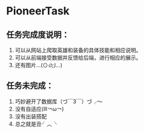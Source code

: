 # PioneerTask
## 任务完成度说明：
1. 可以从网站上爬取英雄和装备的具体技能和相应说明。
2. 可以从前端接受数据并反馈给后端，进行相应的展示。
3. 还有图片…(⊙_⊙;)…_)
## 任务未完成：
1. 巧妙避开了数据库（づ￣3￣）づ╭～
2. 没有自适应(lll￢ω￢)
3. 没有出装搭配
4. 总之就是丑╯︿╰
